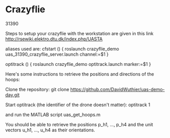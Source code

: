 # Crazyflie
31390

Steps to setup your crazyflie with the workstation are given in this link
http://rsewiki.elektro.dtu.dk/index.php/UASTA

aliases used are:
cfstart () {
  roslaunch crazyflie_demo uas_31390_crazyflie_server.launch channel:=$1
}

optitrack () {
  roslaunch crazyflie_demo optitrack.launch marker:=$1
}


Here's some instructions to retrieve the positions and directions of the hoops:

Clone the repository:
git clone https://github.com/DavidWuthier/uas-demo-day.git

Start optitrack (the identifier of the drone doesn't matter):
optitrack 1

and run the MATLAB script uas_get_hoops.m

You should be able to retrieve the positions p_h1, ..., p_h4 and the unit vectors u_h1, ..., u_h4 as their orientations.